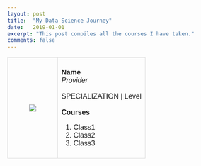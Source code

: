 ```yaml
---
layout: post
title:  "My Data Science Journey"
date:   2019-01-01
excerpt: "This post compiles all the courses I have taken."
comments: false
---
```



<style>
table {
  font-family: arial, sans-serif;
  border-collapse: collapse;
  width: 100%;
}

td, th {
  border: 1px solid #dddddd;
  text-align: left;
  padding: 8px;
}

tr:nth-child(even) {
  background-color: #dddddd;
}
</style>
<table>
  <tr>
    <td>
        <figure>
            <img src="https://tdody.github.io/assets/img/2019-01-01-Certificates/StatisticsWithPython.png"></img>
        </figure>
    </td>
    <td>
        <p>
        <b>Name</b><br/>
        <i>Provider</i><br/><br/>
        SPECIALIZATION | Level<br/><br/>
        <b>Courses</b><ol type="1">
          <li>Class1</li>
          <li>Class2</li>
          <li>Class3</li>
        </ol>
        </p>
    </td>
  </tr>
</table>